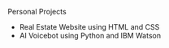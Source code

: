 Personal Projects
- Real Estate Website using HTML and CSS
- AI Voicebot using Python and IBM Watson
